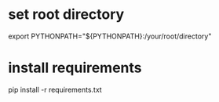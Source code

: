 # set root directory

export PYTHONPATH="${PYTHONPATH}:/your/root/directory"

# install requirements

pip install -r requirements.txt